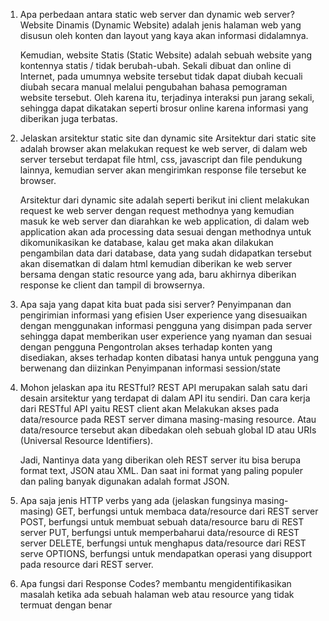 1. Apa perbedaan antara static web server dan dynamic web server?
   Website Dinamis (Dynamic Website) adalah jenis halaman web yang disusun oleh konten dan layout yang kaya akan informasi didalamnya.

   Kemudian, website Statis (Static Website) adalah sebuah website yang kontennya statis / tidak berubah-ubah. Sekali dibuat dan online di Internet, pada umumnya website tersebut tidak dapat diubah kecuali diubah secara manual melalui pengubahan bahasa pemograman website tersebut. Oleh karena itu, terjadinya interaksi pun jarang sekali, sehingga dapat dikatakan seperti brosur online karena informasi yang diberikan juga terbatas.

2. Jelaskan arsitektur static site dan dynamic site
   Arsitektur dari static site adalah browser akan melakukan request ke web server, di dalam web server tersebut terdapat file html, css, javascript dan file pendukung lainnya, kemudian server akan mengirimkan response file tersebut ke browser.

   Arsitektur dari dynamic site adalah seperti berikut ini client melakukan request ke web server dengan request methodnya yang kemudian masuk ke web server dan diarahkan ke web application, di dalam web application akan ada processing data sesuai dengan methodnya untuk dikomunikasikan ke database, kalau get maka akan dilakukan pengambilan data dari database, data yang sudah didapatkan tersebut akan disematkan di dalam html kemudian diberikan ke web server bersama dengan static resource yang ada, baru akhirnya diberikan response ke client dan tampil di browsernya.

3. Apa saja yang dapat kita buat pada sisi server?
   Penyimpanan dan pengirimian informasi yang efisien
   User experience yang disesuaikan dengan menggunakan informasi pengguna yang disimpan pada server sehingga dapat memberikan user experience yang nyaman dan sesuai dengan pengguna
   Pengontrolan akses terhadap konten yang disediakan, akses terhadap konten dibatasi hanya untuk pengguna yang berwenang dan diizinkan
   Penyimpanan informasi session/state

4. Mohon jelaskan apa itu RESTful?
   REST API merupakan salah satu dari desain arsitektur yang terdapat di dalam API itu sendiri. Dan cara kerja dari RESTful API yaitu REST client akan Melakukan akses pada data/resource pada REST server dimana masing-masing resource. Atau data/resource tersebut akan dibedakan oleh sebuah global ID atau URIs (Universal Resource Identifiers).

   Jadi, Nantinya data yang diberikan oleh REST server itu bisa berupa format text, JSON atau XML. Dan saat ini format yang paling populer dan paling banyak digunakan adalah format JSON.

5. Apa saja jenis HTTP verbs yang ada (jelaskan fungsinya masing-masing)
   GET, berfungsi untuk membaca data/resource dari REST server
   POST, berfungsi untuk membuat sebuah data/resource baru di REST server
   PUT, berfungsi untuk memperbaharui data/resource di REST server
   DELETE, berfungsi untuk menghapus data/resource dari REST serve
   OPTIONS, berfungsi untuk mendapatkan operasi yang disupport pada resource dari REST server.

6. Apa fungsi dari Response Codes?
    membantu mengidentifikasikan masalah ketika ada sebuah halaman web atau resource yang tidak termuat dengan benar